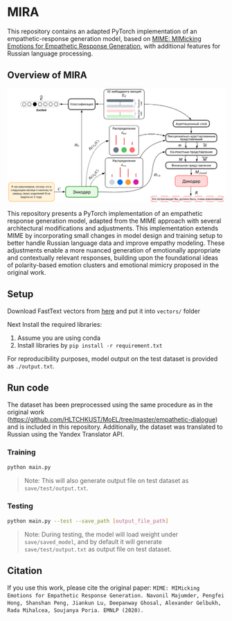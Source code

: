 # MIRA
This repository contains an adapted PyTorch implementation of an empathetic-response generation model, based on [MIME: MIMicking Emotions for Empathetic Response Generation](https://arxiv.org/pdf/2010.01454.pdf), with additional features for Russian language processing.

## Overview of MIRA
![Alt text](figs/MIRA.png?raw=true "Architecture of MIRA")

This repository presents a PyTorch implementation of an empathetic response generation model, adapted from the MIME approach with several architectural modifications and adjustments. This implementation extends MIME by incorporating small changes in model design and training setup to better handle Russian language data and improve empathy modeling. These adjustments enable a more nuanced generation of emotionally appropriate and contextually relevant responses, building upon the foundational ideas of polarity-based emotion clusters and emotional mimicry proposed in the original work.


## Setup
Download FastText vectors from [here](https://fasttext.cc/docs/en/crawl-vectors.html) and put it into `vectors/` folder

Next Install the required libraries:
1. Assume you are using conda
2. Install libraries by `pip install -r requirement.txt`

For reproducibility purposes, model output on the test dataset is provided as `./output.txt`.

## Run code
The dataset has been preprocessed using the same procedure as in the original work (https://github.com/HLTCHKUST/MoEL/tree/master/empathetic-dialogue) and is included in this repository. Additionally, the dataset was translated to Russian using the Yandex Translator API.

### Training
```sh
python main.py
```
> Note: This will also generate output file on test dataset as `save/test/output.txt`.

### Testing
```sh
python main.py --test --save_path [output_file_path]
```
> Note: During testing, the model will load weight under `save/saved_model`, and by default it will generate `save/test/output.txt` as output file on test dataset.

## Citation
If you use this work, please cite the original paper:
`MIME: MIMicking Emotions for Empathetic Response Generation. Navonil Majumder, Pengfei Hong, Shanshan Peng, Jiankun Lu, Deepanway Ghosal, Alexander Gelbukh, Rada Mihalcea, Soujanya Poria. EMNLP (2020).`

